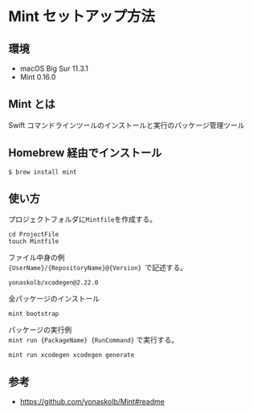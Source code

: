 # Mint セットアップ方法

## 環境

- macOS Big Sur 11.3.1
- Mint 0.16.0

## Mint とは

Swift コマンドラインツールのインストールと実行のパッケージ管理ツール

## Homebrew 経由でインストール

```
$ brew install mint
```

## 使い方

プロジェクトフォルダに`Mintfile`を作成する。

```
cd ProjectFile
touch Mintfile
```

ファイル中身の例  
`{UserName}/{RepositoryName}@{Version} `で記述する。

```
yonaskolb/xcodegen@2.22.0
```

全パッケージのインストール

```
mint bootstrap
```

パッケージの実行例  
`mint run {PackageName} {RunCommand}` で実行する。

```
mint run xcodegen xcodegen generate
```

## 参考

- https://github.com/yonaskolb/Mint#readme
